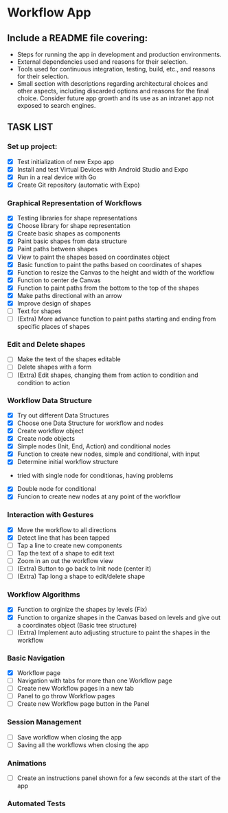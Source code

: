 # Workflow App

## Include a README file covering:

- Steps for running the app in development and production environments.
- External dependencies used and reasons for their selection.
- Tools used for continuous integration, testing, build, etc., and reasons for their selection.
- Small section with descriptions regarding architectural choices and other aspects, including discarded options and reasons for the final choice. Consider future app growth and its use as an intranet app not exposed to search engines.

## TASK LIST

### Set up project:

- [x] Test initialization of new Expo app
- [x] Install and test Virtual Devices with Android Studio and Expo
- [x] Run in a real device with Go
- [x] Create Git repository (automatic with Expo)

### Graphical Representation of Workflows

- [x] Testing libraries for shape representations
- [x] Choose library for shape representation
- [x] Create basic shapes as components
- [x] Paint basic shapes from data structure
- [x] Paint paths between shapes
- [x] View to paint the shapes based on coordinates object
- [x] Basic function to paint the paths based on coordinates of shapes
- [x] Function to resize the Canvas to the height and width of the workflow
- [x] Function to center de Canvas
- [x] Function to paint paths from the bottom to the top of the shapes
- [x] Make paths directional with an arrow
- [x] Improve design of shapes
- [ ] Text for shapes
- [ ] (Extra) More advance function to paint paths starting and ending from specific places of shapes

### Edit and Delete shapes

- [ ] Make the text of the shapes editable
- [ ] Delete shapes with a form
- [ ] (Extra) Edit shapes, changing them from action to condition and condition to action

### Workflow Data Structure

- [x] Try out different Data Structures
- [x] Choose one Data Structure for workflow and nodes
- [x] Create workflow object
- [x] Create node objects
- [x] Simple nodes (Init, End, Action) and conditional nodes
- [x] Function to create new nodes, simple and conditional, with input
- [x] Determine initial workflow structure
- tried with single node for conditionas, having problems
- [x] Double node for conditional
- [x] Funcion to create new nodes at any point of the workflow

### Interaction with Gestures

- [x] Move the workflow to all directions
- [x] Detect line that has been tapped
- [ ] Tap a line to create new components
- [ ] Tap the text of a shape to edit text
- [ ] Zoom in an out the workflow view
- [ ] (Extra) Button to go back to Init node (center it)
- [ ] (Extra) Tap long a shape to edit/delete shape

### Workflow Algorithms

- [x] Function to orginize the shapes by levels (Fix)
- [x] Function to organize shapes in the Canvas based on levels and give out a coordinates object (Basic tree structure)
- [ ] (Extra) Implement auto adjusting structure to paint the shapes in the workflow

### Basic Navigation

- [x] Workflow page
- [ ] Navigation with tabs for more than one Workflow page
- [ ] Create new Workflow pages in a new tab
- [ ] Panel to go throw Workflow pages
- [ ] Create new Workflow page button in the Panel

### Session Management

- [ ] Save workflow when closing the app
- [ ] Saving all the workflows when closing the app

### Animations

- [ ] Create an instructions panel shown for a few seconds at the start of the app

### Automated Tests
